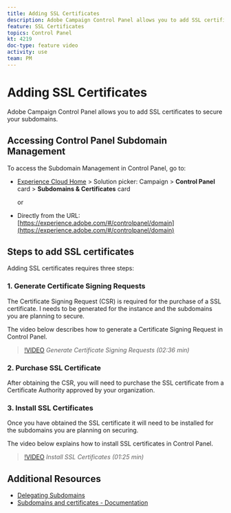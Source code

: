 ```yaml
---
title: Adding SSL Certificates
description: Adobe Campaign Control Panel allows you to add SSL certificates to secure your subdomains.
feature: SSL Certificates
topics: Control Panel
kt: 4219
doc-type: feature video
activity: use
team: PM
---
```


# Adding SSL Certificates

Adobe Campaign Control Panel allows you to add SSL certificates to secure your subdomains.

## Accessing Control Panel Subdomain Management

To access the Subdomain Management in Control Panel, go to:

* [Experience Cloud Home](https://experience.adobe.com/#/home) > Solution picker: Campaign > **Control Panel** card > **Subdomains & Certificates** card
  
  or
* Directly from the URL: [https://experience.adobe.com/#/controlpanel/domain](https://experience.adobe.com/#/controlpanel/domain)

## Steps to add SSL certificates

Adding SSL certificates requires three steps:

### 1. Generate Certificate Signing Requests

The Certificate Signing Request (CSR) is required for the purchase of a SSL certificate. I needs to be generated for the instance and the subdomains you are planning to secure.

 The video below describes how to generate a Certificate Signing Request in Control Panel.

>[!VIDEO](https://video.tv.adobe.com/v/31317?quality=12)
*Generate Certificate Signing Requests (02:36 min)*

### 2. Purchase SSL Certificate

After obtaining the CSR, you will need to purchase the SSL certificate from a Certificate Authority approved by your organization.

### 3. Install SSL Certificates

Once you have obtained the SSL certificate it will need to be installed for the subdomains you are planning on securing.

The video below explains how to install SSL certificates in Control Panel.  

>[!VIDEO](https://video.tv.adobe.com/v/31166?quality=12)
*Install SSL Certificates (01:25 min)*

## Additional Resources

* [Delegating Subdomains](/help/acc/monitoring-campaign-classic/control-panel/subdomain-delegation.md)
* [Subdomains and certificates - Documentation](https://docs.adobe.com/content/help/en/control-panel/using/subdomains-and-certificates/renewing-subdomain-certificate.html)
